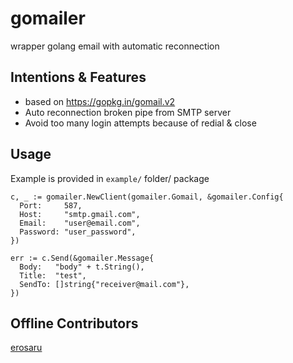 # gomailer
wrapper golang email with automatic reconnection

## Intentions & Features
- based on https://gopkg.in/gomail.v2
- Auto reconnection broken pipe from SMTP server
- Avoid too many login attempts because of redial & close

## Usage
Example is provided in `example/` folder/ package
```
c, _ := gomailer.NewClient(gomailer.Gomail, &gomailer.Config{
  Port:     587,
  Host:     "smtp.gmail.com",
  Email:    "user@email.com",
  Password: "user_password",
})
  
err := c.Send(&gomailer.Message{
  Body:   "body" + t.String(),
  Title:  "test",
  SendTo: []string{"receiver@mail.com"},
})
```

## Offline Contributors
[erosaru](https://github.com/erosaru)
